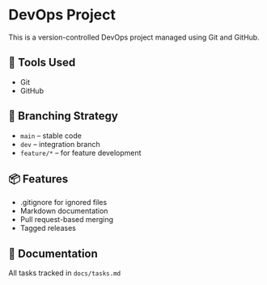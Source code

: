 # DevOps Project

This is a version-controlled DevOps project managed using Git and GitHub.

## 🔧 Tools Used
- Git
- GitHub

## 🌱 Branching Strategy
- `main` – stable code
- `dev` – integration branch
- `feature/*` – for feature development

## 📦 Features
- .gitignore for ignored files
- Markdown documentation
- Pull request-based merging
- Tagged releases

## 📄 Documentation
All tasks tracked in `docs/tasks.md`


